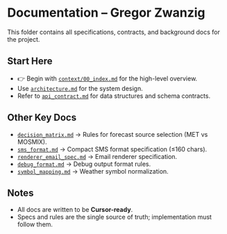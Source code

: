 


# Documentation – Gregor Zwanzig

This folder contains all specifications, contracts, and background docs for the project.

## Start Here
- 👉 Begin with [`context/00_index.md`](./context/00_index.md) for the high-level overview.
- Use [`architecture.md`](./architecture.md) for the system design.
- Refer to [`api_contract.md`](./api_contract.md) for data structures and schema contracts.

## Other Key Docs
- [`decision_matrix.md`](./decision_matrix.md) → Rules for forecast source selection (MET vs MOSMIX).
- [`sms_format.md`](./sms_format.md) → Compact SMS format specification (≤160 chars).
- [`renderer_email_spec.md`](./renderer_email_spec.md) → Email renderer specification.
- [`debug_format.md`](./debug_format.md) → Debug output format rules.
- [`symbol_mapping.md`](./symbol_mapping.md) → Weather symbol normalization.

## Notes
- All docs are written to be **Cursor-ready**.
- Specs and rules are the single source of truth; implementation must follow them.